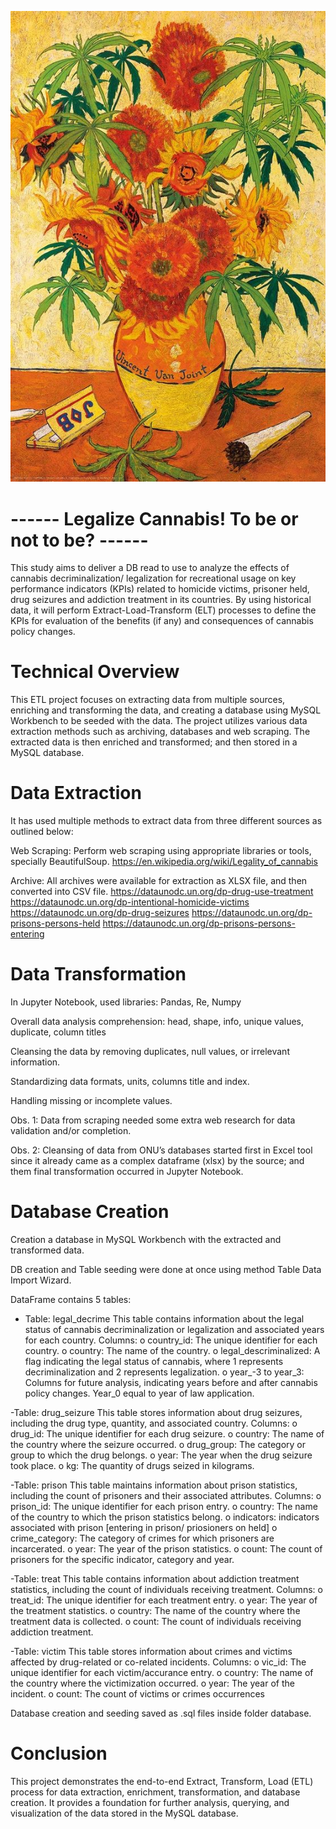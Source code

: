 
![Vincent Van Joint](image/cannabis2.jpg)

#                         ------ Legalize Cannabis! To be or not to be? ------

This study aims to deliver a DB read to use to analyze the effects of cannabis decriminalization/ legalization for recreational usage on key performance indicators (KPIs) related to homicide victims, prisoner held, drug seizures and addiction treatment in its countries. By using historical data, it will perform Extract-Load-Transform (ELT) processes to define the KPIs for evaluation of the benefits (if any) and consequences of cannabis policy changes.

# Technical Overview

This ETL project focuses on extracting data from multiple sources, enriching and transforming the data, and creating a database using MySQL Workbench to be seeded with the data. The project utilizes various data extraction methods such as archiving, databases and web scraping. The extracted data is then enriched and transformed; and then stored in a MySQL database. 

# Data Extraction

It has used multiple methods to extract data from three different sources as outlined below:

Web Scraping:
Perform web scraping using appropriate libraries or tools, specially BeautifulSoup.
https://en.wikipedia.org/wiki/Legality_of_cannabis

Archive:
All archives were available for extraction as XLSX file, and then converted into CSV  file.
https://dataunodc.un.org/dp-drug-use-treatment
https://dataunodc.un.org/dp-intentional-homicide-victims
https://dataunodc.un.org/dp-drug-seizures
https://dataunodc.un.org/dp-prisons-persons-held
https://dataunodc.un.org/dp-prisons-persons-entering


# Data Transformation
In Jupyter Notebook, used libraries: Pandas, Re, Numpy 

Overall data analysis comprehension: head, shape, info, unique values, duplicate, column titles

Cleansing the data by removing duplicates, null values, or irrelevant information.

Standardizing data formats, units, columns title and index.

Handling missing or incomplete values.

Obs. 1: Data from scraping needed some extra web research for data validation and/or completion. 

Obs. 2: Cleansing of data from ONU’s databases started first in Excel tool since it already came as a complex dataframe (xlsx) by the source; and them final transformation occurred in Jupyter Notebook.

# Database Creation

Creation a database in MySQL Workbench with the extracted and transformed data.

DB creation and Table seeding were done at once using method Table Data Import Wizard.

DataFrame contains 5 tables:

- Table: legal_decrime
    This table contains information about the legal status of cannabis decriminalization or legalization and associated years for each           country.
    Columns:
    o	country_id: The unique identifier for each country.
    o	country: The name of the country.
    o	legal_descriminalized: A flag indicating the legal status of cannabis, where 1 represents decriminalization and 2 represents             legalization.
    o	year_-3 to year_3: Columns for future analysis, indicating years before and after cannabis policy changes. Year_0 equal to year         of law application.

-Table: drug_seizure
    This table stores information about drug seizures, including the drug type, quantity, and associated country.
    Columns:
    o	drug_id: The unique identifier for each drug seizure.
    o	country: The name of the country where the seizure occurred.
    o	drug_group: The category or group to which the drug belongs.
    o	year: The year when the drug seizure took place.
    o	kg: The quantity of drugs seized in kilograms.
 
-Table: prison
    This table maintains information about prison statistics, including the count of prisoners and their associated attributes.
    Columns:
    o	prison_id: The unique identifier for each prison entry.
    o	country: The name of the country to which the prison statistics belong.
    o	indicators: indicators associated with prison [entering in prison/ priosioners on held]
    o	crime_category: The category of crimes for which prisoners are incarcerated.
    o	year: The year of the prison statistics.
    o	count: The count of prisoners for the specific indicator, category and year.

-Table: treat
    This table contains information about addiction treatment statistics, including the count of individuals receiving treatment.
    Columns:
    o	treat_id: The unique identifier for each treatment entry.
    o	year: The year of the treatment statistics.
    o	country: The name of the country where the treatment data is collected.
    o	count: The count of individuals receiving addiction treatment.

-Table: victim
    This table stores information about crimes and victims affected by drug-related or co-related incidents.
    Columns:
    o	vic_id: The unique identifier for each victim/accurance entry.
    o	country: The name of the country where the victimization occurred.
    o	year: The year of the incident.
    o	count: The count of victims or crimes occurrences 

Database creation and seeding saved as .sql files inside folder database.

# Conclusion
This project demonstrates the end-to-end Extract, Transform, Load (ETL) process for data extraction, enrichment, transformation, and database creation. It provides a foundation for further analysis, querying, and visualization of the data stored in the MySQL database.
